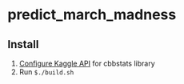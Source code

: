 # predict_march_madness

## Install
1. [Configure Kaggle API](https://github.com/Kaggle/kaggle-api) for cbbstats library
2. Run `$./build.sh`
